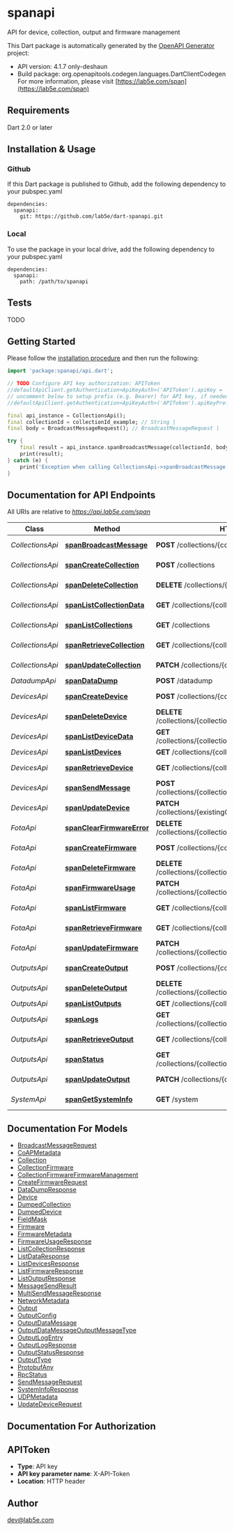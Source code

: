 # spanapi
API for device, collection, output and firmware management

This Dart package is automatically generated by the [OpenAPI Generator](https://openapi-generator.tech) project:

- API version: 4.1.7 only-deshaun
- Build package: org.openapitools.codegen.languages.DartClientCodegen
For more information, please visit [https://lab5e.com/span](https://lab5e.com/span)

## Requirements

Dart 2.0 or later

## Installation & Usage

### Github
If this Dart package is published to Github, add the following dependency to your pubspec.yaml
```
dependencies:
  spanapi:
    git: https://github.com/lab5e/dart-spanapi.git
```

### Local
To use the package in your local drive, add the following dependency to your pubspec.yaml
```
dependencies:
  spanapi:
    path: /path/to/spanapi
```

## Tests

TODO

## Getting Started

Please follow the [installation procedure](#installation--usage) and then run the following:

```dart
import 'package:spanapi/api.dart';

// TODO Configure API key authorization: APIToken
//defaultApiClient.getAuthentication<ApiKeyAuth>('APIToken').apiKey = 'YOUR_API_KEY';
// uncomment below to setup prefix (e.g. Bearer) for API key, if needed
//defaultApiClient.getAuthentication<ApiKeyAuth>('APIToken').apiKeyPrefix = 'Bearer';

final api_instance = CollectionsApi();
final collectionId = collectionId_example; // String | 
final body = BroadcastMessageRequest(); // BroadcastMessageRequest | 

try {
    final result = api_instance.spanBroadcastMessage(collectionId, body);
    print(result);
} catch (e) {
    print('Exception when calling CollectionsApi->spanBroadcastMessage: $e\n');
}

```

## Documentation for API Endpoints

All URIs are relative to *https://api.lab5e.com/span*

Class | Method | HTTP request | Description
------------ | ------------- | ------------- | -------------
*CollectionsApi* | [**spanBroadcastMessage**](doc//CollectionsApi.md#spanbroadcastmessage) | **POST** /collections/{collectionId}/to | Broadcast message
*CollectionsApi* | [**spanCreateCollection**](doc//CollectionsApi.md#spancreatecollection) | **POST** /collections | Create collection
*CollectionsApi* | [**spanDeleteCollection**](doc//CollectionsApi.md#spandeletecollection) | **DELETE** /collections/{collectionId} | Delete collection
*CollectionsApi* | [**spanListCollectionData**](doc//CollectionsApi.md#spanlistcollectiondata) | **GET** /collections/{collectionId}/data | Get payloads
*CollectionsApi* | [**spanListCollections**](doc//CollectionsApi.md#spanlistcollections) | **GET** /collections | List collections
*CollectionsApi* | [**spanRetrieveCollection**](doc//CollectionsApi.md#spanretrievecollection) | **GET** /collections/{collectionId} | Retrieve collection
*CollectionsApi* | [**spanUpdateCollection**](doc//CollectionsApi.md#spanupdatecollection) | **PATCH** /collections/{collectionId} | Update collection
*DatadumpApi* | [**spanDataDump**](doc//DatadumpApi.md#spandatadump) | **POST** /datadump | Data dump
*DevicesApi* | [**spanCreateDevice**](doc//DevicesApi.md#spancreatedevice) | **POST** /collections/{collectionId}/devices | Create device
*DevicesApi* | [**spanDeleteDevice**](doc//DevicesApi.md#spandeletedevice) | **DELETE** /collections/{collectionId}/devices/{deviceId} | Remove device
*DevicesApi* | [**spanListDeviceData**](doc//DevicesApi.md#spanlistdevicedata) | **GET** /collections/{collectionId}/devices/{deviceId}/data | Get payloads
*DevicesApi* | [**spanListDevices**](doc//DevicesApi.md#spanlistdevices) | **GET** /collections/{collectionId}/devices | List devices
*DevicesApi* | [**spanRetrieveDevice**](doc//DevicesApi.md#spanretrievedevice) | **GET** /collections/{collectionId}/devices/{deviceId} | Retrieve device
*DevicesApi* | [**spanSendMessage**](doc//DevicesApi.md#spansendmessage) | **POST** /collections/{collectionId}/devices/{deviceId}/to | Send message
*DevicesApi* | [**spanUpdateDevice**](doc//DevicesApi.md#spanupdatedevice) | **PATCH** /collections/{existingCollectionId}/devices/{deviceId} | Update device
*FotaApi* | [**spanClearFirmwareError**](doc//FotaApi.md#spanclearfirmwareerror) | **DELETE** /collections/{collectionId}/devices/{deviceId}/fwerror | Clear FOTA error
*FotaApi* | [**spanCreateFirmware**](doc//FotaApi.md#spancreatefirmware) | **POST** /collections/{collectionId}/firmware | Create firmware
*FotaApi* | [**spanDeleteFirmware**](doc//FotaApi.md#spandeletefirmware) | **DELETE** /collections/{collectionId}/firmware/{imageId} | Delete firmware
*FotaApi* | [**spanFirmwareUsage**](doc//FotaApi.md#spanfirmwareusage) | **PATCH** /collections/{collectionId}/firmware/{imageId}/usage | Firmware usage
*FotaApi* | [**spanListFirmware**](doc//FotaApi.md#spanlistfirmware) | **GET** /collections/{collectionId}/firmware | List firmware
*FotaApi* | [**spanRetrieveFirmware**](doc//FotaApi.md#spanretrievefirmware) | **GET** /collections/{collectionId}/firmware/{imageId} | Retrieve firmware
*FotaApi* | [**spanUpdateFirmware**](doc//FotaApi.md#spanupdatefirmware) | **PATCH** /collections/{collectionId}/firmware/{imageId} | Update firmware
*OutputsApi* | [**spanCreateOutput**](doc//OutputsApi.md#spancreateoutput) | **POST** /collections/{collectionId}/outputs | Create output
*OutputsApi* | [**spanDeleteOutput**](doc//OutputsApi.md#spandeleteoutput) | **DELETE** /collections/{collectionId}/outputs/{outputId} | Delete output
*OutputsApi* | [**spanListOutputs**](doc//OutputsApi.md#spanlistoutputs) | **GET** /collections/{collectionId}/outputs | List outputs
*OutputsApi* | [**spanLogs**](doc//OutputsApi.md#spanlogs) | **GET** /collections/{collectionId}/outputs/{outputId}/logs | Output logs
*OutputsApi* | [**spanRetrieveOutput**](doc//OutputsApi.md#spanretrieveoutput) | **GET** /collections/{collectionId}/outputs/{outputId} | Retrieve output
*OutputsApi* | [**spanStatus**](doc//OutputsApi.md#spanstatus) | **GET** /collections/{collectionId}/outputs/{outputId}/status | Output status
*OutputsApi* | [**spanUpdateOutput**](doc//OutputsApi.md#spanupdateoutput) | **PATCH** /collections/{collectionId}/outputs/{outputId} | Update output
*SystemApi* | [**spanGetSystemInfo**](doc//SystemApi.md#spangetsysteminfo) | **GET** /system | System information


## Documentation For Models

 - [BroadcastMessageRequest](doc//BroadcastMessageRequest.md)
 - [CoAPMetadata](doc//CoAPMetadata.md)
 - [Collection](doc//Collection.md)
 - [CollectionFirmware](doc//CollectionFirmware.md)
 - [CollectionFirmwareFirmwareManagement](doc//CollectionFirmwareFirmwareManagement.md)
 - [CreateFirmwareRequest](doc//CreateFirmwareRequest.md)
 - [DataDumpResponse](doc//DataDumpResponse.md)
 - [Device](doc//Device.md)
 - [DumpedCollection](doc//DumpedCollection.md)
 - [DumpedDevice](doc//DumpedDevice.md)
 - [FieldMask](doc//FieldMask.md)
 - [Firmware](doc//Firmware.md)
 - [FirmwareMetadata](doc//FirmwareMetadata.md)
 - [FirmwareUsageResponse](doc//FirmwareUsageResponse.md)
 - [ListCollectionResponse](doc//ListCollectionResponse.md)
 - [ListDataResponse](doc//ListDataResponse.md)
 - [ListDevicesResponse](doc//ListDevicesResponse.md)
 - [ListFirmwareResponse](doc//ListFirmwareResponse.md)
 - [ListOutputResponse](doc//ListOutputResponse.md)
 - [MessageSendResult](doc//MessageSendResult.md)
 - [MultiSendMessageResponse](doc//MultiSendMessageResponse.md)
 - [NetworkMetadata](doc//NetworkMetadata.md)
 - [Output](doc//Output.md)
 - [OutputConfig](doc//OutputConfig.md)
 - [OutputDataMessage](doc//OutputDataMessage.md)
 - [OutputDataMessageOutputMessageType](doc//OutputDataMessageOutputMessageType.md)
 - [OutputLogEntry](doc//OutputLogEntry.md)
 - [OutputLogResponse](doc//OutputLogResponse.md)
 - [OutputStatusResponse](doc//OutputStatusResponse.md)
 - [OutputType](doc//OutputType.md)
 - [ProtobufAny](doc//ProtobufAny.md)
 - [RpcStatus](doc//RpcStatus.md)
 - [SendMessageRequest](doc//SendMessageRequest.md)
 - [SystemInfoResponse](doc//SystemInfoResponse.md)
 - [UDPMetadata](doc//UDPMetadata.md)
 - [UpdateDeviceRequest](doc//UpdateDeviceRequest.md)


## Documentation For Authorization


## APIToken

- **Type**: API key
- **API key parameter name**: X-API-Token
- **Location**: HTTP header


## Author

dev@lab5e.com


